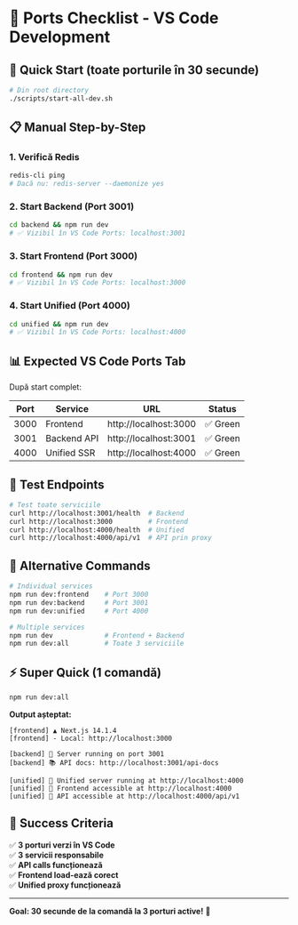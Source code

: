 # 🎯 Ports Checklist - VS Code Development

## 🚀 Quick Start (toate porturile în 30 secunde)

```bash
# Din root directory
./scripts/start-all-dev.sh
```

## 📋 Manual Step-by-Step

### 1. Verifică Redis
```bash
redis-cli ping
# Dacă nu: redis-server --daemonize yes
```

### 2. Start Backend (Port 3001)
```bash
cd backend && npm run dev
# ✅ Vizibil în VS Code Ports: localhost:3001
```

### 3. Start Frontend (Port 3000) 
```bash
cd frontend && npm run dev
# ✅ Vizibil în VS Code Ports: localhost:3000
```

### 4. Start Unified (Port 4000)
```bash
cd unified && npm run dev
# ✅ Vizibil în VS Code Ports: localhost:4000
```

## 📊 Expected VS Code Ports Tab

După start complet:

| Port | Service | URL | Status |
|------|---------|-----|--------|
| 3000 | Frontend | http://localhost:3000 | ✅ Green |
| 3001 | Backend API | http://localhost:3001 | ✅ Green |
| 4000 | Unified SSR | http://localhost:4000 | ✅ Green |

## 🧪 Test Endpoints

```bash
# Test toate serviciile
curl http://localhost:3001/health  # Backend
curl http://localhost:3000         # Frontend  
curl http://localhost:4000/health  # Unified
curl http://localhost:4000/api/v1  # API prin proxy
```

## 🔧 Alternative Commands

```bash
# Individual services
npm run dev:frontend    # Port 3000
npm run dev:backend     # Port 3001  
npm run dev:unified     # Port 4000

# Multiple services
npm run dev             # Frontend + Backend
npm run dev:all         # Toate 3 serviciile
```

## ⚡ Super Quick (1 comandă)

```bash
npm run dev:all
```

**Output așteptat:**
```
[frontend] ▲ Next.js 14.1.4
[frontend] - Local: http://localhost:3000

[backend] 🚀 Server running on port 3001
[backend] 📚 API docs: http://localhost:3001/api-docs

[unified] 🚀 Unified server running at http://localhost:4000
[unified] 📱 Frontend accessible at http://localhost:4000
[unified] 🔌 API accessible at http://localhost:4000/api/v1
```

## 🎉 Success Criteria

✅ **3 porturi verzi în VS Code**  
✅ **3 servicii responsabile**  
✅ **API calls funcționează**  
✅ **Frontend load-ează corect**  
✅ **Unified proxy funcționează**

---

**Goal: 30 secunde de la comandă la 3 porturi active!** 🚀